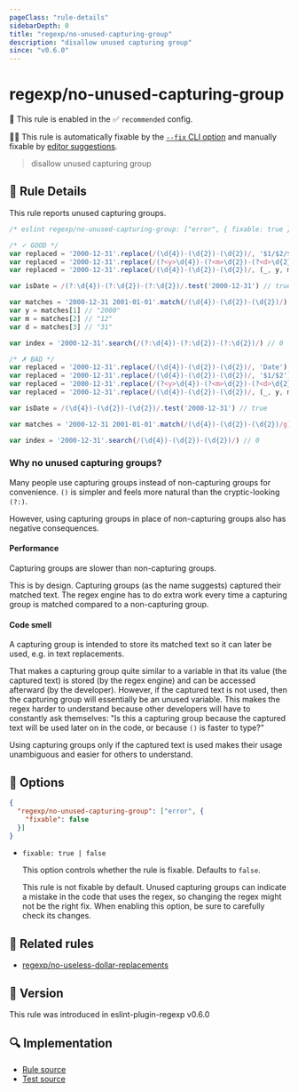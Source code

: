 ```yaml
---
pageClass: "rule-details"
sidebarDepth: 0
title: "regexp/no-unused-capturing-group"
description: "disallow unused capturing group"
since: "v0.6.0"
---
```

# regexp/no-unused-capturing-group

💼 This rule is enabled in the ✅ `recommended` config.

🔧💡 This rule is automatically fixable by the [`--fix` CLI option](https://eslint.org/docs/latest/user-guide/command-line-interface#--fix) and manually fixable by [editor suggestions](https://eslint.org/docs/developer-guide/working-with-rules#providing-suggestions).

<!-- end auto-generated rule header -->

> disallow unused capturing group

## :book: Rule Details

This rule reports unused capturing groups.

<eslint-code-block fix>

```js
/* eslint regexp/no-unused-capturing-group: ["error", { fixable: true }] */

/* ✓ GOOD */
var replaced = '2000-12-31'.replace(/(\d{4})-(\d{2})-(\d{2})/, '$1/$2/$3') // "2000/12/31"
var replaced = '2000-12-31'.replace(/(?<y>\d{4})-(?<m>\d{2})-(?<d>\d{2})/u, '$<y>/$<m>/$<d>') // "2000/12/31"
var replaced = '2000-12-31'.replace(/(\d{4})-(\d{2})-(\d{2})/, (_, y, m, d) => `${y}/${m}/${d}`) // "2000/12/31"

var isDate = /(?:\d{4})-(?:\d{2})-(?:\d{2})/.test('2000-12-31') // true

var matches = '2000-12-31 2001-01-01'.match(/(\d{4})-(\d{2})-(\d{2})/)
var y = matches[1] // "2000"
var m = matches[2] // "12"
var d = matches[3] // "31"

var index = '2000-12-31'.search(/(?:\d{4})-(?:\d{2})-(?:\d{2})/) // 0

/* ✗ BAD */
var replaced = '2000-12-31'.replace(/(\d{4})-(\d{2})-(\d{2})/, 'Date') // "Date"
var replaced = '2000-12-31'.replace(/(\d{4})-(\d{2})-(\d{2})/, '$1/$2') // "2000/12"
var replaced = '2000-12-31'.replace(/(?<y>\d{4})-(?<m>\d{2})-(?<d>\d{2})/u, '$<y>/$<m>') // "2000/12"
var replaced = '2000-12-31'.replace(/(\d{4})-(\d{2})-(\d{2})/, (_, y, m) => `${y}/${m}`) // "2000/12"

var isDate = /(\d{4})-(\d{2})-(\d{2})/.test('2000-12-31') // true

var matches = '2000-12-31 2001-01-01'.match(/(\d{4})-(\d{2})-(\d{2})/g) // ["2000-12-31", "2001-01-01"]

var index = '2000-12-31'.search(/(\d{4})-(\d{2})-(\d{2})/) // 0
```

</eslint-code-block>

### Why no unused capturing groups?

Many people use capturing groups instead of non-capturing groups for convenience. `()` is simpler and feels more natural than the cryptic-looking `(?:)`.

However, using capturing groups in place of non-capturing groups also has negative consequences.

#### Performance

Capturing groups are slower than non-capturing groups.

This is by design. Capturing groups (as the name suggests) captured their matched text. The regex engine has to do extra work every time a capturing group is matched compared to a non-capturing group.

#### Code smell

A capturing group is intended to store its matched text so it can later be used, e.g. in text replacements.

That makes a capturing group quite similar to a variable in that its value (the captured text) is stored (by the regex engine) and can be accessed afterward (by the developer). However, if the captured text is not used, then the capturing group will essentially be an unused variable. This makes the regex harder to understand because other developers will have to constantly ask themselves: "Is this a capturing group because the captured text will be used later on in the code, or because `()` is faster to type?"

Using capturing groups only if the captured text is used makes their usage unambiguous and easier for others to understand.

## :wrench: Options

```json
{
  "regexp/no-unused-capturing-group": ["error", {
    "fixable": false
  }]
}
```

- `fixable: true | false`

  This option controls whether the rule is fixable. Defaults to `false`.

  This rule is not fixable by default. Unused capturing groups can indicate a mistake in the code that uses the regex, so changing the regex might not be the right fix. When enabling this option, be sure to carefully check its changes.

## :couple: Related rules

- [regexp/no-useless-dollar-replacements]

[regexp/no-useless-dollar-replacements]: ./no-useless-dollar-replacements.md

## :rocket: Version

This rule was introduced in eslint-plugin-regexp v0.6.0

## :mag: Implementation

- [Rule source](https://github.com/ota-meshi/eslint-plugin-regexp/blob/master/lib/rules/no-unused-capturing-group.ts)
- [Test source](https://github.com/ota-meshi/eslint-plugin-regexp/blob/master/tests/lib/rules/no-unused-capturing-group.ts)
